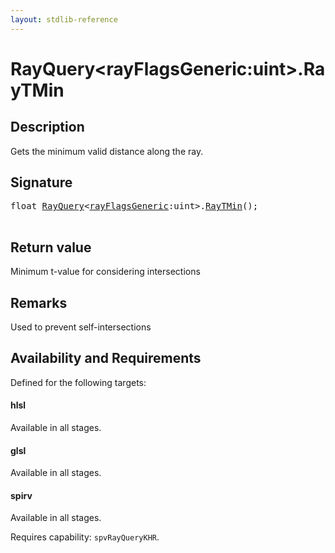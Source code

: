 ```yaml
---
layout: stdlib-reference
---
```


# RayQuery\<rayFlagsGeneric:uint\>\.RayTMin

## Description

Gets the minimum valid distance along the ray.



## Signature 

<pre>
<span class="code_keyword">float</span> <a href="index.html" class="code_type">RayQuery</a>&lt;<a href="index.html#decl-rayFlagsGeneric" class="code_var">rayFlagsGeneric</a>:<span class="code_keyword">uint</span>&gt;.<a href="raytmin-034.html">RayTMin</a>();

</pre>

## Return value
Minimum t-value for considering intersections

## Remarks
Used to prevent self-intersections


## Availability and Requirements

Defined for the following targets:

#### hlsl
Available in all stages.

#### glsl
Available in all stages.

#### spirv
Available in all stages.

Requires capability: `spvRayQueryKHR`.


